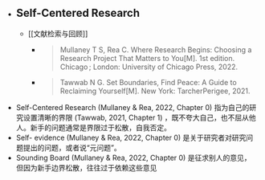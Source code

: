 - ## Self-Centered Research
	- [[文献检索与回顾]]
		- >Mullaney T S, Rea C. Where Research Begins: Choosing a Research Project That Matters to You[M]. 1st  edition. Chicago ; London: University of Chicago Press, 2022.
		- > Tawwab N G. Set Boundaries, Find Peace: A Guide to Reclaiming Yourself[M]. New York: TarcherPerigee, 2021.
- Self-Centered Research (Mullaney & Rea, 2022, Chapter 0) 指为自己的研究设置清晰的界限 (Tawwab, 2021, Chapter 1) ，既不夸大自己，也不屈从他人。新手的问题通常是界限过于松散，自我否定。
- Self- evidence (Mullaney & Rea, 2022, Chapter 0) 是关于研究者对研究问题提出的问题，或者说“元问题”。
- Sounding Board (Mullaney & Rea, 2022, Chapter 0) 是征求别人的意见，但因为新手边界松散，往往过于依赖这些意见